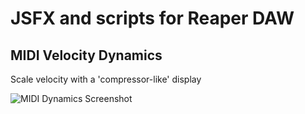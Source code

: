 # JSFX and scripts for Reaper DAW

## MIDI Velocity Dynamics

Scale velocity with a 'compressor-like' display

![MIDI Dynamics Screenshot](VelocityDynamicsScreenshot.png)
